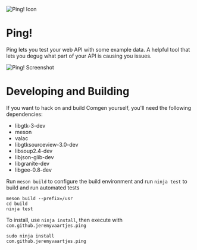 ![Ping! Icon](https://raw.githubusercontent.com/jeremyvaartjes/ping/master/ping.png)

Ping!
=====

Ping lets you test your web API with some example data. A helpful tool that lets you degug what part of your API is causing you issues.

![Ping! Screenshot](https://raw.githubusercontent.com/jeremyvaartjes/ping/master/data/screenshot-2.png)

Developing and Building
=======================

If you want to hack on and build Comgen yourself, you'll need the following dependencies:

* libgtk-3-dev
* meson
* valac
* libgtksourceview-3.0-dev
* libsoup2.4-dev
* libjson-glib-dev
* libgranite-dev
* libgee-0.8-dev

Run `meson build` to configure the build environment and run `ninja test` to build and run automated tests

```
meson build --prefix=/usr
cd build
ninja test
```

To install, use `ninja install`, then execute with `com.github.jeremyvaartjes.ping`

```
sudo ninja install
com.github.jeremyvaartjes.ping
```
